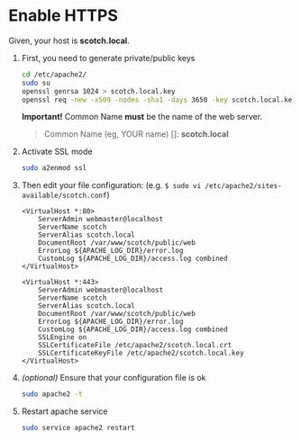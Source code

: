 # Enable HTTPS

Given, your host is **scotch.local**.

1. First, you need to generate private/public keys

    ```sh
    cd /etc/apache2/
    sudo su
    openssl genrsa 1024 > scotch.local.key
    openssl req -new -x509 -nodes -sha1 -days 3650 -key scotch.local.key -out scotch.local.crt -config /etc/ssl/openssl.cnf
    ```

    **Important!** Common Name **must** be the name of the web server.
    > Common Name (eg, YOUR name) []: **scotch.local**


2. Activate SSL mode

    ```sh
    sudo a2enmod ssl
    ```

3. Then edit your file configuration: (e.g. `$ sudo vi /etc/apache2/sites-available/scotch.conf`)

    ```
    <VirtualHost *:80>
        ServerAdmin webmaster@localhost
        ServerName scotch
        ServerAlias scotch.local
        DocumentRoot /var/www/scotch/public/web
        ErrorLog ${APACHE_LOG_DIR}/error.log
        CustomLog ${APACHE_LOG_DIR}/access.log combined
    </VirtualHost>

    <VirtualHost *:443>
        ServerAdmin webmaster@localhost
        ServerName scotch
        ServerAlias scotch.local
        DocumentRoot /var/www/scotch/public/web
        ErrorLog ${APACHE_LOG_DIR}/error.log
        CustomLog ${APACHE_LOG_DIR}/access.log combined
        SSLEngine on
        SSLCertificateFile /etc/apache2/scotch.local.crt
        SSLCertificateKeyFile /etc/apache2/scotch.local.key
    </VirtualHost>
    ```

4. *(optional)* Ensure that your configuration file is ok

    ```sh
    sudo apache2 -t
    ```

5. Restart apache service

    ```sh
    sudo service apache2 restart
    ```
